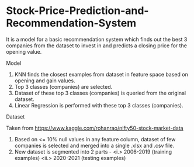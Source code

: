 # Stock-Price-Prediction-and-Recommendation-System
It is a model for a basic recommendation system which finds out the best 3 companies from the dataset to invest in and predicts a closing price for the opening value.

Model

1. KNN finds the closest examples from dataset in feature space based on opening and gain values.
2. Top 3 classes (companies) are selected.
3. Dataset of these top 3 classes (companies) is queried from the original dataset.
4. Linear Regression is performed with these top 3 classes (companies).

Dataset

Taken from https://www.kaggle.com/rohanrao/nifty50-stock-market-data

1. Based on <= 10% null values in any feature column, dataset of few companies is selected and merged into a single .xlsx and .csv file.
2. New dataset is segmented into 2 parts -
  <i.>  2006-2019 (training examples)
  <ii.> 2020-2021 (testing examples)
